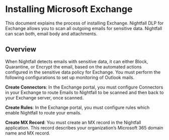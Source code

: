 # Installing Microsoft Exchange

This document explains the process of installing Exchange. Nightfall DLP for Exchange allows you to scan all outgoing emails for sensitive data. Nightfall can scan both, email body and attachments.

## Overview&#x20;

When Nightfall detects emails with sensitive data, it can either Block, Quarantine, or Encrypt the email, based on the automated actions configured in the sensitive data policy for Exchange. You must perform the following configurations to set up monitoring of Outlook mails.

**Create Connectors**: In the Exchange portal, you must configure Connectors in your Exchange to route Emails to Nightfall to be scanned and then back to your Exchange server, once scanned.

**Create Rules**: In the Exchange portal, you must configure rules which enable Nightfall to route your emails.&#x20;

**Create MX Record**: You must create an MX record in the Nightfall application. This record describes your organization’s Microsoft 365 domain name and MX record.
